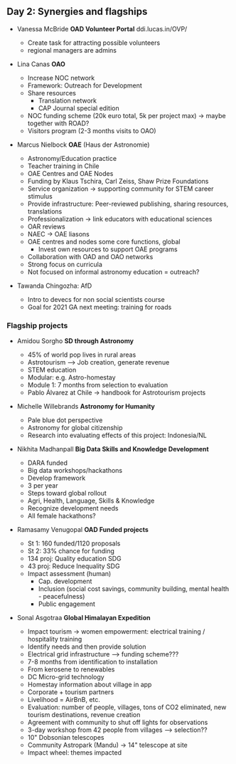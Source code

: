 ## Day 2: Synergies and flagships

- Vanessa McBride **OAD Volunteer Portal** ddi.lucas.in/OVP/
  - Create task for attracting possible volunteers
  - regional managers are admins

- Lina Canas **OAO**
  - Increase NOC network
  - Framework: Outreach for Development
  - Share resources 
    - Translation network
    - CAP Journal special edition
  - NOC funding scheme (20k euro total, 5k per project max) -> maybe together with ROAD?
  - Visitors program (2-3 months visits to OAO)


- Marcus Nielbock **OAE** (Haus der Astronomie)
  - Astronomy/Education practice
  - Teacher training in Chile
  - OAE Centres and OAE Nodes 
  - Funding by Klaus Tschira, Carl Zeiss, Shaw Prize Foundations
  - Service organization -> supporting community for STEM career stimulus
  - Provide infrastructure: Peer-reviewed publishing, sharing resources, translations
  - Professionalization -> link educators with educational sciences
  - OAR reviews
  - NAEC -> OAE liasons
  - OAE centres and nodes some core functions, global
    - Invest own resources to support OAE programs
  - Collaboration with OAD and OAO networks
  - Strong focus on curricula
  - Not focused on informal astronomy education = outreach?

- Tawanda Chingozha: AfD
  - Intro to devecs for non social scientists course
  - Goal for 2021 GA next meeting: training for roads

### Flagship projects

- Amidou Sorgho **SD through Astronomy**
  - 45% of world pop lives in rural areas
  - Astrotourism --> Job creation, generate revenue
  - STEM education
  - Modular: e.g. Astro-homestay
  - Module 1: 7 months from selection to evaluation
  - Pablo Álvarez at Chile -> handbook for Astrotourism projects

- Michelle Willebrands **Astronomy for Humanity**
  - Pale blue dot perspective
  - Astronomy for global citizenship
  - Research into evaluating effects of this project: Indonesia/NL
 
- Nikhita Madhanpall **Big Data Skills and Knowledge Development**
  - DARA funded
  - Big data workshops/hackathons
  - Develop framework
  - 3 per year
  - Steps toward global rollout
  - Agri, Health, Language, Skills & Knowledge
  - Recognize development needs
  - All female hackathons?

- Ramasamy Venugopal **OAD Funded projects**
  - St 1: 160 funded/1120 proposals
  - St 2: 33% chance for funding
  - 134 proj: Quality education SDG
  - 43 proj: Reduce Inequality SDG
  - Impact assessment (human)
    - Cap. development
    - Inclusion (social cost savings, community building, mental health - peacefulness)
    - Public engagement  
    
- Sonal Asgotraa **Global Himalayan Expedition**
  - Impact tourism -> women empowerment: electrical training / hospitality training
  - Identify needs and then provide solution
  - Electrical grid infrastructure --> funding scheme???
  - 7-8 months from identification to installation
  - From kerosene to renewables
  - DC Micro-grid technology
  - Homestay information about village in app
  - Corporate + tourism partners
  - Livelihood = AirBnB, etc.
  - Evaluation: number of people, villages, tons of CO2 eliminated, new tourism destinations, revenue creation
  - Agreement with community to shut off lights for observations
  - 3-day workshop from 42 people from villages --> selection??
  - 10" Dobsonian telescopes
  - Community Astropark (Mandu) -> 14" telescope at site
  - Impact wheel: themes impacted
